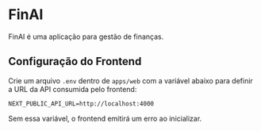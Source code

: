 # FinAI
FinAI é uma aplicação para gestão de finanças.

## Configuração do Frontend

Crie um arquivo `.env` dentro de `apps/web` com a variável abaixo para definir a URL da API consumida pelo frontend:

```
NEXT_PUBLIC_API_URL=http://localhost:4000
```

Sem essa variável, o frontend emitirá um erro ao inicializar.
